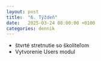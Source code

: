 ```yaml
---
layout: post
title:  "6. Týždeň"
date:   2025-03-24 08:00:00 +0100
categories: dennik
---
```


- štvrté stretnutie so školiteľom
- Vytvorenie Users modul
